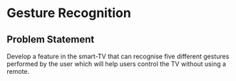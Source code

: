 # Gesture Recognition

## Problem Statement

Develop a feature in the smart-TV that can recognise five different gestures performed by the user which will help users control the TV without using a remote.
